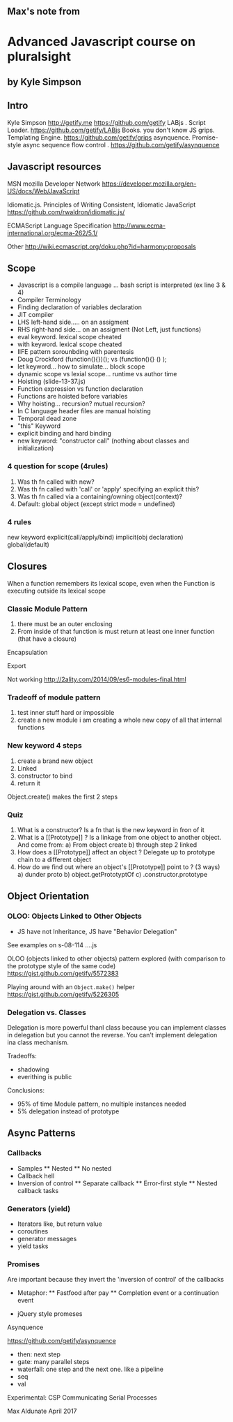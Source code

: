 ## Max's note from 
# Advanced Javascript course on pluralsight
## by Kyle Simpson

## Intro

Kyle Simpson
http://getify.me
https://github.com/getify
LABjs . Script Loader. https://github.com/getify/LABjs
Books. you don't know JS
grips. Templating Engine. https://github.com/getify/grips
asynquence.  Promise-style async sequence flow control . https://github.com/getify/asynquence 

## Javascript resources

MSN mozilla Developer Network
https://developer.mozilla.org/en-US/docs/Web/JavaScript

Idiomatic.js. Principles of Writing Consistent, Idiomatic JavaScript
https://github.com/rwaldron/idiomatic.js/

ECMAScript Language Specification
http://www.ecma-international.org/ecma-262/5.1/

Other
http://wiki.ecmascript.org/doku.php?id=harmony:proposals

## Scope

* Javascript is a compile language ... bash script is interpreted (ex line 3 & 4)
* Compiler Terminology
* Finding declaration of variables declaration
* JIT compiler
* LHS left-hand side..... on an assigment
* RHS right-hand side... on an assigment (Not Left, just functions)
* eval keyword. lexical scope cheated
* with keyword. lexical scope cheated
* IIFE pattern sorounbding with parentesis
* Doug Crockford (function(){})(); vs (function(){} () ); 
* let keyword... how to simulate... block scope
* dynamic scope vs lexial scope...  runtime vs author time
* Hoisting (slide-13-37.js)
* Function expression vs function declaration
* Functions are hoisted before variables
* Why hoisting... recursion? mutual recursion?
* In C language header files are manual hoisting
* Temporal dead zone
* "this" Keyword
* explicit binding and hard binding
* new keyword: "constructor call" (nothing about classes and initialization)

### 4 question for scope (4rules)
1) Was th fn called with new?
2) Was th fn called with 'call' or 'apply' specifying an explicit this?
3) Was th fn called via a containing/owning object(context)?
4) Default: global object (except strict mode = undefined)

### 4 rules
new keyword
explicit(call/apply/bind)
implicit(obj declaration)
global(default)


## Closures

When a function remembers its lexical scope, even when the Function is executing outside its lexical scope

### Classic Module Pattern
1) there must be an outer enclosing 
2) From inside of that function is must return at least one inner function (that have a closure)

Encapsulation

Export

Not working http://2ality.com/2014/09/es6-modules-final.html

### Tradeoff of module pattern
1) test inner stuff hard or impossible
2) create a new module i am creating a whole new copy of all that internal functions


### New keyword 4 steps
1) create a brand new object
2) Linked
3) constructor to bind
4) return it

Object.create() makes the first 2 steps

### Quiz
1) What is a constructor?
Is a fn that is the new keyword in fron of it
2) What is a [[Prototype]] ?
Is a linkage from one object to another object. And come from:
a) From object create
b) through step 2 linked
3) How does a [[Prototype]] affect an object ?
Delegate up to prototype chain to a different object
4) How do we find out where an object's [[Prototype]] point to ? (3 ways)
a) dunder proto
b) object.getPrototyptOf
c) .constructor.prototype

## Object Orientation 

### OLOO: Objects Linked to Other Objects

* JS have not Inheritance, JS have "Behavior Delegation"

See examples on s-08-114 ....js

OLOO (objects linked to other objects) pattern explored (with comparison to the prototype style of the same code) 
https://gist.github.com/getify/5572383

Playing around with an `Object.make()` helper
https://gist.github.com/getify/5226305

### Delegation vs. Classes

Delegation is more powerful thanl class because you can implement classes in delegation but you cannot the reverse.
You can't implement delegation ina class mechanism.

Tradeoffs:
* shadowing
* everithing is public

Conclusions:
* 95% of time Module pattern, no multiple instances needed
* 5% delegation instead of prototype

## Async Patterns

### Callbacks

* Samples
** Nested
** No nested
* Callback hell
* Inversion of control
** Separate callback
** Error-first style
** Nested callback tasks

### Generators (yield)

* Iterators like, but return value
* coroutines
* generator messages
* yield tasks

### Promises

Are important because they invert the 'inversion of control' of the callbacks

* Metaphor: 
** Fastfood after pay
** Completion event or a continuation event


* jQuery style promeses

Asynquence

https://github.com/getify/asynquence

* then: next step
* gate: many parallel steps
* waterfall: one step and the next one. like a pipeline
* seq
* val

Experimental: CSP Communicating Serial Processes




Max Aldunate
April 2017
